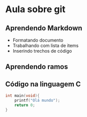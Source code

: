 # Aula sobre git


## Aprendendo Markdown

- Formatando documento
- Trabalhando com lista de items
- Inserindo trechos de código

## Aprendendo ramos


## Código na linguagem C

```c
int main(void){
    printf("Olá mundo");
    return 0;
}
```